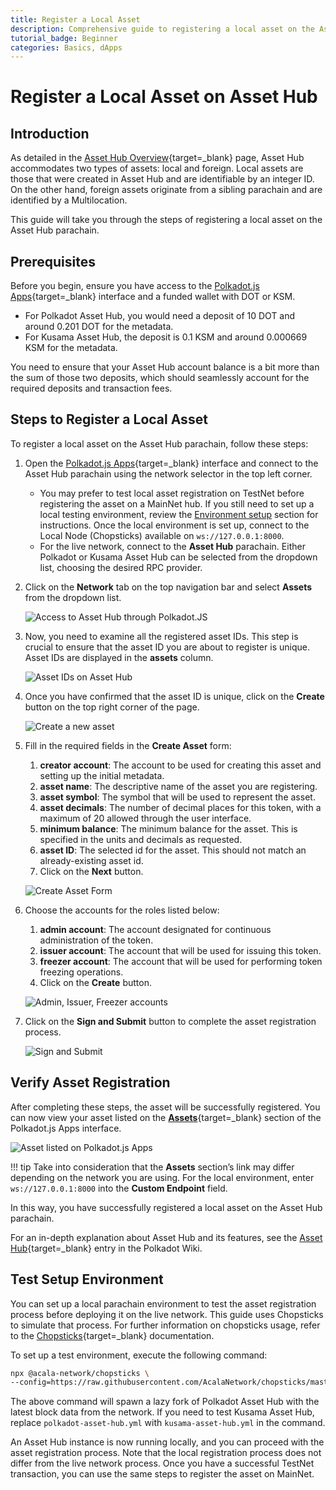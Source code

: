 ```yaml
---
title: Register a Local Asset
description: Comprehensive guide to registering a local asset on the Asset Hub system parachain, including step-by-step instructions.
tutorial_badge: Beginner
categories: Basics, dApps
---
```


# Register a Local Asset on Asset Hub

## Introduction

As detailed in the [Asset Hub Overview](/polkadot-protocol/architecture/system-chains/asset-hub){target=\_blank} page, Asset Hub accommodates two types of assets: local and foreign. Local assets are those that were created in Asset Hub and are identifiable by an integer ID. On the other hand, foreign assets originate from a sibling parachain and are identified by a Multilocation.

This guide will take you through the steps of registering a local asset on the Asset Hub parachain.

## Prerequisites

Before you begin, ensure you have access to the [Polkadot.js Apps](https://polkadot.js.org/apps/){target=\_blank} interface and a funded wallet with DOT or KSM.

- For Polkadot Asset Hub, you would need a deposit of 10 DOT and around 0.201 DOT for the metadata.
- For Kusama Asset Hub, the deposit is 0.1 KSM and around 0.000669 KSM for the metadata.

You need to ensure that your Asset Hub account balance is a bit more than the sum of those two deposits, which should seamlessly account for the required deposits and transaction fees.

## Steps to Register a Local Asset

To register a local asset on the Asset Hub parachain, follow these steps:

1. Open the [Polkadot.js Apps](https://polkadot.js.org/apps/){target=\_blank} interface and connect to the Asset Hub parachain using the network selector in the top left corner.

      - You may prefer to test local asset registration on TestNet before registering the asset on a MainNet hub. If you still need to set up a local testing environment, review the [Environment setup](#test-setup-environment) section for instructions. Once the local environment is set up, connect to the Local Node (Chopsticks) available on `ws://127.0.0.1:8000`.
      - For the live network, connect to the **Asset Hub** parachain. Either Polkadot or Kusama Asset Hub can be selected from the dropdown list, choosing the desired RPC provider.

2. Click on the **Network** tab on the top navigation bar and select **Assets** from the dropdown list.

      ![Access to Asset Hub through Polkadot.JS](/images/chain-interactions/token-operations/register-local-asset/register-a-local-asset-01.webp)

3. Now, you need to examine all the registered asset IDs. This step is crucial to ensure that the asset ID you are about to register is unique. Asset IDs are displayed in the **assets** column.

      ![Asset IDs on Asset Hub](/images/chain-interactions/token-operations/register-local-asset/register-a-local-asset-02.webp)

4. Once you have confirmed that the asset ID is unique, click on the **Create** button on the top right corner of the page.

      ![Create a new asset](/images/chain-interactions/token-operations/register-local-asset/register-a-local-asset-03.webp)

5. Fill in the required fields in the **Create Asset** form:

    1. **creator account**: The account to be used for creating this asset and setting up the initial metadata.
    2. **asset name**: The descriptive name of the asset you are registering.
    3. **asset symbol**: The symbol that will be used to represent the asset.
    4. **asset decimals**: The number of decimal places for this token, with a maximum of 20 allowed through the user interface.
    5. **minimum balance**: The minimum balance for the asset. This is specified in the units and decimals as requested.
    6. **asset ID**: The selected id for the asset. This should not match an already-existing asset id.
    7. Click on the **Next** button.
 
    ![Create Asset Form](/images/chain-interactions/token-operations/register-local-asset/register-a-local-asset-04.webp)

6. Choose the accounts for the roles listed below:

    1. **admin account**: The account designated for continuous administration of the token.
    2. **issuer account**: The account that will be used for issuing this token.
    3. **freezer account**: The account that will be used for performing token freezing operations.
    4. Click on the **Create** button.

    ![Admin, Issuer, Freezer accounts](/images/chain-interactions/token-operations/register-local-asset/register-a-local-asset-05.webp)

7. Click on the **Sign and Submit** button to complete the asset registration process.

    ![Sign and Submit](/images/chain-interactions/token-operations/register-local-asset/register-a-local-asset-06.webp)

## Verify Asset Registration

After completing these steps, the asset will be successfully registered. You can now view your asset listed on the [**Assets**](https://polkadot.js.org/apps/?rpc=wss%3A%2F%2Fasset-hub-polkadot-rpc.dwellir.com#/assets){target=\_blank} section of the Polkadot.js Apps interface.

![Asset listed on Polkadot.js Apps](/images/chain-interactions/token-operations/register-local-asset/register-a-local-asset-07.webp)

!!! tip
    Take into consideration that the **Assets** section’s link may differ depending on the network you are using. For the local environment, enter `ws://127.0.0.1:8000` into the **Custom Endpoint** field.

In this way, you have successfully registered a local asset on the Asset Hub parachain.

For an in-depth explanation about Asset Hub and its features, see the [Asset Hub](/chain-interactions/token-operations/convert-assets/){target=\_blank} entry in the Polkadot Wiki.

## Test Setup Environment

You can set up a local parachain environment to test the asset registration process before deploying it on the live network. This guide uses Chopsticks to simulate that process. For further information on chopsticks usage, refer to the [Chopsticks](/develop/toolkit/parachains/fork-chains/chopsticks/get-started){target=\_blank} documentation.

To set up a test environment, execute the following command:

```bash
npx @acala-network/chopsticks \
--config=https://raw.githubusercontent.com/AcalaNetwork/chopsticks/master/configs/polkadot-asset-hub.yml
```

The above command will spawn a lazy fork of Polkadot Asset Hub with the latest block data from the network. If you need to test Kusama Asset Hub, replace `polkadot-asset-hub.yml` with `kusama-asset-hub.yml` in the command.

An Asset Hub instance is now running locally, and you can proceed with the asset registration process. Note that the local registration process does not differ from the live network process. Once you have a successful TestNet transaction, you can use the same steps to register the asset on MainNet.